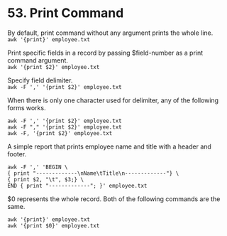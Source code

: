 # 53. Print Command

By default, print command without any argument prints the whole line.  
`awk '{print}' employee.txt`

Print specific fields in a record by passing $field-number as a print command argument.  
`awk '{print $2}' employee.txt`

Specify field delimiter.  
`awk -F ',' '{print $2}' employee.txt`

When there is only one character used for delimiter, any of the following forms works.  
```
awk -F ',' '{print $2}' employee.txt
awk -F "," '{print $2}' employee.txt
awk -F, '{print $2}' employee.txt
```  

A simple report that prints employee name and title with a header and footer.
```
awk -F ',' 'BEGIN \
{ print "-------------\nName\tTitle\n-------------"} \
{ print $2, "\t", $3;} \
END { print "-------------"; }' employee.txt
```

$0 represents the whole record. Both of the following commands are the same.
```
awk '{print}' employee.txt
awk '{print $0}' employee.txt
```
